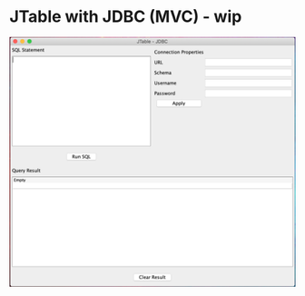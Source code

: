 # JTable with JDBC (MVC) - wip</br>

![](https://raw.githubusercontent.com/angelo-lopez/JTableJDBC/master/Screenshot%202020-11-17%20at%2023.00.10.png)
